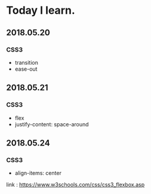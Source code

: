 # Today I learn.

## 2018.05.20
### CSS3
  * transition
  * ease-out

## 2018.05.21
### CSS3
  * flex
  * justify-content: space-around  
  
## 2018.05.24
### CSS3
  * align-items: center
  
  
link : https://www.w3schools.com/css/css3_flexbox.asp
